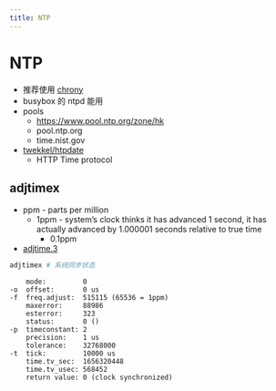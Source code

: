 ```yaml
---
title: NTP
---
```


# NTP

- 推荐使用 [chrony](./chrony.md)
- busybox 的 ntpd 能用
- pools
  - https://www.pool.ntp.org/zone/hk
  - pool.ntp.org
  - time.nist.gov
- [twekkel/htpdate](https://github.com/twekkel/htpdate)
  - HTTP Time protocol

## adjtimex

- ppm - parts per million
  - 1ppm - system’s clock thinks it has advanced 1 second, it has actually advanced by 1.000001 seconds relative to true time
    - 0.1ppm
- [adjtime.3](https://man7.org/linux/man-pages/man3/adjtime.3.html)

```bash
adjtimex # 系统同步状态
```

```
    mode:         0
-o  offset:       0 us
-f  freq.adjust:  515115 (65536 = 1ppm)
    maxerror:     88986
    esterror:     323
    status:       0 ()
-p  timeconstant: 2
    precision:    1 us
    tolerance:    32768000
-t  tick:         10000 us
    time.tv_sec:  1656320448
    time.tv_usec: 568452
    return value: 0 (clock synchronized)
```
